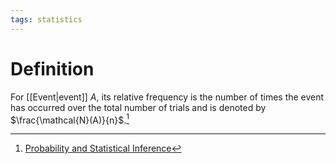 ```yaml
---
tags: statistics
---
```


# Definition

For [[Event|event]] $A$, its relative frequency is the number of times the event has occurred over the total number of trials and is denoted by $\frac{\mathcal{N}(A)}{n}$.[^1]

[^1]: [Probability and Statistical Inference](zotero://open-pdf/library/items/RM5FREYV?page=13)